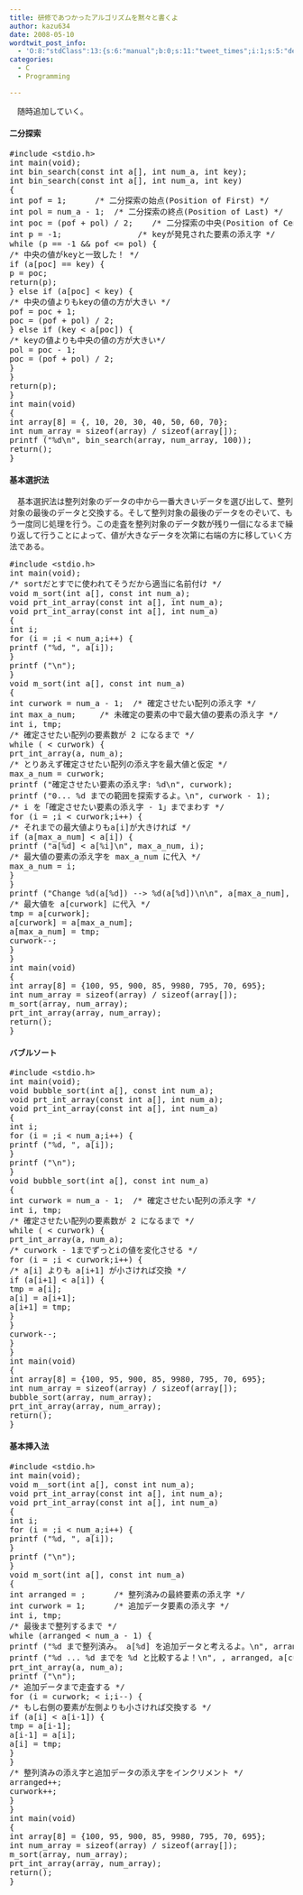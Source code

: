 ```yaml
---
title: 研修であつかったアルゴリズムを黙々と書くよ
author: kazu634
date: 2008-05-10
wordtwit_post_info:
  - 'O:8:"stdClass":13:{s:6:"manual";b:0;s:11:"tweet_times";i:1;s:5:"delay";i:0;s:7:"enabled";i:1;s:10:"separation";s:2:"60";s:7:"version";s:3:"3.7";s:14:"tweet_template";b:0;s:6:"status";i:2;s:6:"result";a:0:{}s:13:"tweet_counter";i:2;s:13:"tweet_log_ids";a:1:{i:0;i:3999;}s:9:"hash_tags";a:0:{}s:8:"accounts";a:1:{i:0;s:7:"kazu634";}}'
categories:
  - C
  - Programming

---
```

<div class="section">
<p>
    　随時追加していく。
</p>
  
<h4>
    二分探索
</h4>
  
<pre class="syntax-highlight">
<span class="synPreProc">#include </span><span class="synConstant">&#60;stdio.h&#62;</span>
<span class="synType">int</span> main(<span class="synType">void</span>);
<span class="synType">int</span> bin_search(<span class="synType">const</span> <span class="synType">int</span> a[], <span class="synType">int</span> num_a, <span class="synType">int</span> key);
<span class="synType">int</span> bin_search(<span class="synType">const</span> <span class="synType">int</span> a[], <span class="synType">int</span> num_a, <span class="synType">int</span> key)
{
<span class="synType">int</span> pof = <span class="synConstant">1</span>;		<span class="synComment">/* 二分探索の始点(Position of First) */</span>
<span class="synType">int</span> pol = num_a - <span class="synConstant">1</span>;	<span class="synComment">/* 二分探索の終点(Position of Last) */</span>
<span class="synType">int</span> poc = (pof + pol) / <span class="synConstant">2</span>;	<span class="synComment">/* 二分探索の中央(Position of Center)*/</span>
<span class="synType">int</span> p = -<span class="synConstant">1</span>;                <span class="synComment">/* keyが発見された要素の添え字 */</span>
<span class="synStatement">while</span> (p == -<span class="synConstant">1</span> &#38;&#38; pof &#60;= pol) {
<span class="synComment">/* 中央の値がkeyと一致した！ */</span>
<span class="synStatement">if</span> (a[poc] == key) {
p = poc;
<span class="synStatement">return</span>(p);
} <span class="synStatement">else</span> <span class="synStatement">if</span> (a[poc] &#60; key) {
<span class="synComment">/* 中央の値よりもkeyの値の方が大きい */</span>
pof = poc + <span class="synConstant">1</span>;
poc = (pof + pol) / <span class="synConstant">2</span>;
} <span class="synStatement">else</span> <span class="synStatement">if</span> (key &#60; a[poc]) {
<span class="synComment">/* keyの値よりも中央の値の方が大きい*/</span>
pol = poc - <span class="synConstant">1</span>;
poc = (pof + pol) / <span class="synConstant">2</span>;
}
}
<span class="synStatement">return</span>(p);
}
<span class="synType">int</span> main(<span class="synType">void</span>)
{
<span class="synType">int</span> array[<span class="synConstant">8</span>] = {<span class="synConstant"></span>, <span class="synConstant">10</span>, <span class="synConstant">20</span>, <span class="synConstant">30</span>, <span class="synConstant">40</span>, <span class="synConstant">50</span>, <span class="synConstant">60</span>, <span class="synConstant">70</span>};
<span class="synType">int</span> num_array = <span class="synStatement">sizeof</span>(array) / <span class="synStatement">sizeof</span>(array[<span class="synConstant"></span>]);
printf (<span class="synConstant">&#34;</span><span class="synSpecial">%d\n</span><span class="synConstant">&#34;</span>, bin_search(array, num_array, <span class="synConstant">100</span>));
<span class="synStatement">return</span>(<span class="synConstant"></span>);
}
</pre>
  
<h4>
    基本選択法
</h4>
  
<p>
    　基本選択法は整列対象のデータの中から一番大きいデータを選び出して、整列対象の最後のデータと交換する。そして整列対象の最後のデータをのぞいて、もう一度同じ処理を行う。この走査を整列対象のデータ数が残り一個になるまで繰り返して行うことによって、値が大きなデータを次第に右端の方に移していく方法である。
</p>
  
<pre class="syntax-highlight">
<span class="synPreProc">#include </span><span class="synConstant">&#60;stdio.h&#62;</span>
<span class="synType">int</span> main(<span class="synType">void</span>);
<span class="synComment">/* sortだとすでに使われてそうだから適当に名前付け */</span>
<span class="synType">void</span> m_sort(<span class="synType">int</span> a[], <span class="synType">const</span> <span class="synType">int</span> num_a);
<span class="synType">void</span> prt_int_array(<span class="synType">const</span> <span class="synType">int</span> a[], <span class="synType">int</span> num_a);
<span class="synType">void</span> prt_int_array(<span class="synType">const</span> <span class="synType">int</span> a[], <span class="synType">int</span> num_a)
{
<span class="synType">int</span> i;
<span class="synStatement">for</span> (i = <span class="synConstant"></span>;i &#60; num_a;i++) {
printf (<span class="synConstant">&#34;</span><span class="synSpecial">%d</span><span class="synConstant">, &#34;</span>, a[i]);
}
printf (<span class="synConstant">&#34;</span><span class="synSpecial">\n</span><span class="synConstant">&#34;</span>);
}
<span class="synType">void</span> m_sort(<span class="synType">int</span> a[], <span class="synType">const</span> <span class="synType">int</span> num_a)
{
<span class="synType">int</span> curwork = num_a - <span class="synConstant">1</span>;	<span class="synComment">/* 確定させたい配列の添え字 */</span>
<span class="synType">int</span> max_a_num;		<span class="synComment">/* 未確定の要素の中で最大値の要素の添え字 */</span>
<span class="synType">int</span> i, tmp;
<span class="synComment">/* 確定させたい配列の要素数が 2 になるまで */</span>
<span class="synStatement">while</span> (<span class="synConstant"></span> &#60; curwork) {
prt_int_array(a, num_a);
<span class="synComment">/* とりあえず確定させたい配列の添え字を最大値と仮定 */</span>
max_a_num = curwork;
printf (<span class="synConstant">&#34;確定させたい要素の添え字: </span><span class="synSpecial">%d\n</span><span class="synConstant">&#34;</span>, curwork);
printf (<span class="synConstant">&#34;0... </span><span class="synSpecial">%d</span><span class="synConstant"> までの範囲を探索するよ。</span><span class="synSpecial">\n</span><span class="synConstant">&#34;</span>, curwork - <span class="synConstant">1</span>);
<span class="synComment">/* i を「確定させたい要素の添え字 - 1」までまわす */</span>
<span class="synStatement">for</span> (i = <span class="synConstant"></span>;i &#60; curwork;i++) {
<span class="synComment">/* それまでの最大値よりもa[i]が大きければ */</span>
<span class="synStatement">if</span> (a[max_a_num] &#60; a[i]) {
printf (<span class="synConstant">&#34;a[</span><span class="synSpecial">%d</span><span class="synConstant">] &#60; a[</span><span class="synSpecial">%i</span><span class="synConstant">]</span><span class="synSpecial">\n</span><span class="synConstant">&#34;</span>, max_a_num, i);
<span class="synComment">/* 最大値の要素の添え字を max_a_num に代入 */</span>
max_a_num = i;
}
}
printf (<span class="synConstant">&#34;Change </span><span class="synSpecial">%d</span><span class="synConstant">(a[</span><span class="synSpecial">%d</span><span class="synConstant">]) --&#62; </span><span class="synSpecial">%d</span><span class="synConstant">(a[</span><span class="synSpecial">%d</span><span class="synConstant">])</span><span class="synSpecial">\n\n</span><span class="synConstant">&#34;</span>, a[max_a_num], max_a_num, a[curwork], curwork);
<span class="synComment">/* 最大値を a[curwork] に代入 */</span>
tmp = a[curwork];
a[curwork] = a[max_a_num];
a[max_a_num] = tmp;
curwork--;
}
}
<span class="synType">int</span> main(<span class="synType">void</span>)
{
<span class="synType">int</span> array[<span class="synConstant">8</span>] = {<span class="synConstant">100</span>, <span class="synConstant">95</span>, <span class="synConstant">900</span>, <span class="synConstant">85</span>, <span class="synConstant">9980</span>, <span class="synConstant">795</span>, <span class="synConstant">70</span>, <span class="synConstant">695</span>};
<span class="synType">int</span> num_array = <span class="synStatement">sizeof</span>(array) / <span class="synStatement">sizeof</span>(array[<span class="synConstant"></span>]);
m_sort(array, num_array);
prt_int_array(array, num_array);
<span class="synStatement">return</span>(<span class="synConstant"></span>);
}
</pre>
  
<h4>
    バブルソート
</h4>
  
<pre class="syntax-highlight">
<span class="synPreProc">#include </span><span class="synConstant">&#60;stdio.h&#62;</span>
<span class="synType">int</span> main(<span class="synType">void</span>);
<span class="synType">void</span> bubble_sort(<span class="synType">int</span> a[], <span class="synType">const</span> <span class="synType">int</span> num_a);
<span class="synType">void</span> prt_int_array(<span class="synType">const</span> <span class="synType">int</span> a[], <span class="synType">int</span> num_a);
<span class="synType">void</span> prt_int_array(<span class="synType">const</span> <span class="synType">int</span> a[], <span class="synType">int</span> num_a)
{
<span class="synType">int</span> i;
<span class="synStatement">for</span> (i = <span class="synConstant"></span>;i &#60; num_a;i++) {
printf (<span class="synConstant">&#34;</span><span class="synSpecial">%d</span><span class="synConstant">, &#34;</span>, a[i]);
}
printf (<span class="synConstant">&#34;</span><span class="synSpecial">\n</span><span class="synConstant">&#34;</span>);
}
<span class="synType">void</span> bubble_sort(<span class="synType">int</span> a[], <span class="synType">const</span> <span class="synType">int</span> num_a)
{
<span class="synType">int</span> curwork = num_a - <span class="synConstant">1</span>;	<span class="synComment">/* 確定させたい配列の添え字 */</span>
<span class="synType">int</span> i, tmp;
<span class="synComment">/* 確定させたい配列の要素数が 2 になるまで */</span>
<span class="synStatement">while</span> (<span class="synConstant"></span> &#60; curwork) {
prt_int_array(a, num_a);
<span class="synComment">/* curwork - 1までずっとiの値を変化させる */</span>
<span class="synStatement">for</span> (i = <span class="synConstant"></span>;i &#60; curwork;i++) {
<span class="synComment">/* a[i] よりも a[i+1] が小さければ交換 */</span>
<span class="synStatement">if</span> (a[i+<span class="synConstant">1</span>] &#60; a[i]) {
tmp = a[i];
a[i] = a[i+<span class="synConstant">1</span>];
a[i+<span class="synConstant">1</span>] = tmp;
}
}
curwork--;
}
}
<span class="synType">int</span> main(<span class="synType">void</span>)
{
<span class="synType">int</span> array[<span class="synConstant">8</span>] = {<span class="synConstant">100</span>, <span class="synConstant">95</span>, <span class="synConstant">900</span>, <span class="synConstant">85</span>, <span class="synConstant">9980</span>, <span class="synConstant">795</span>, <span class="synConstant">70</span>, <span class="synConstant">695</span>};
<span class="synType">int</span> num_array = <span class="synStatement">sizeof</span>(array) / <span class="synStatement">sizeof</span>(array[<span class="synConstant"></span>]);
bubble_sort(array, num_array);
prt_int_array(array, num_array);
<span class="synStatement">return</span>(<span class="synConstant"></span>);
}
</pre>
  
<h4>
    基本挿入法
</h4>
  
<pre class="syntax-highlight">
<span class="synPreProc">#include </span><span class="synConstant">&#60;stdio.h&#62;</span>
<span class="synType">int</span> main(<span class="synType">void</span>);
<span class="synType">void</span> m__sort(<span class="synType">int</span> a[], <span class="synType">const</span> <span class="synType">int</span> num_a);
<span class="synType">void</span> prt_int_array(<span class="synType">const</span> <span class="synType">int</span> a[], <span class="synType">int</span> num_a);
<span class="synType">void</span> prt_int_array(<span class="synType">const</span> <span class="synType">int</span> a[], <span class="synType">int</span> num_a)
{
<span class="synType">int</span> i;
<span class="synStatement">for</span> (i = <span class="synConstant"></span>;i &#60; num_a;i++) {
printf (<span class="synConstant">&#34;</span><span class="synSpecial">%d</span><span class="synConstant">, &#34;</span>, a[i]);
}
printf (<span class="synConstant">&#34;</span><span class="synSpecial">\n</span><span class="synConstant">&#34;</span>);
}
<span class="synType">void</span> m_sort(<span class="synType">int</span> a[], <span class="synType">const</span> <span class="synType">int</span> num_a)
{
<span class="synType">int</span> arranged = <span class="synConstant"></span>;		<span class="synComment">/* 整列済みの最終要素の添え字 */</span>
<span class="synType">int</span> curwork = <span class="synConstant">1</span>;		<span class="synComment">/* 追加データ要素の添え字 */</span>
<span class="synType">int</span> i, tmp;
<span class="synComment">/* 最後まで整列するまで */</span>
<span class="synStatement">while</span> (arranged &#60; num_a - <span class="synConstant">1</span>) {
printf (<span class="synConstant">&#34;</span><span class="synSpecial">%d</span><span class="synConstant"> まで整列済み。 a[</span><span class="synSpecial">%d</span><span class="synConstant">] を追加データと考えるよ。</span><span class="synSpecial">\n</span><span class="synConstant">&#34;</span>, arranged, curwork);
printf (<span class="synConstant">&#34;</span><span class="synSpecial">%d</span><span class="synConstant"> ... </span><span class="synSpecial">%d</span><span class="synConstant"> までを </span><span class="synSpecial">%d</span><span class="synConstant"> と比較するよ！</span><span class="synSpecial">\n</span><span class="synConstant">&#34;</span>, <span class="synConstant"></span>, arranged, a[curwork]);
prt_int_array(a, num_a);
printf (<span class="synConstant">&#34;</span><span class="synSpecial">\n</span><span class="synConstant">&#34;</span>);
<span class="synComment">/* 追加データまで走査する */</span>
<span class="synStatement">for</span> (i = curwork;<span class="synConstant"></span> &#60; i;i--) {
<span class="synComment">/* もし右側の要素が左側よりも小さければ交換する */</span>
<span class="synStatement">if</span> (a[i] &#60; a[i-<span class="synConstant">1</span>]) {
tmp = a[i-<span class="synConstant">1</span>];
a[i-<span class="synConstant">1</span>] = a[i];
a[i] = tmp;
}
}
<span class="synComment">/* 整列済みの添え字と追加データの添え字をインクリメント */</span>
arranged++;
curwork++;
}
}
<span class="synType">int</span> main(<span class="synType">void</span>)
{
<span class="synType">int</span> array[<span class="synConstant">8</span>] = {<span class="synConstant">100</span>, <span class="synConstant">95</span>, <span class="synConstant">900</span>, <span class="synConstant">85</span>, <span class="synConstant">9980</span>, <span class="synConstant">795</span>, <span class="synConstant">70</span>, <span class="synConstant">695</span>};
<span class="synType">int</span> num_array = <span class="synStatement">sizeof</span>(array) / <span class="synStatement">sizeof</span>(array[<span class="synConstant"></span>]);
m_sort(array, num_array);
prt_int_array(array, num_array);
<span class="synStatement">return</span>(<span class="synConstant"></span>);
}
</pre>
</div>
